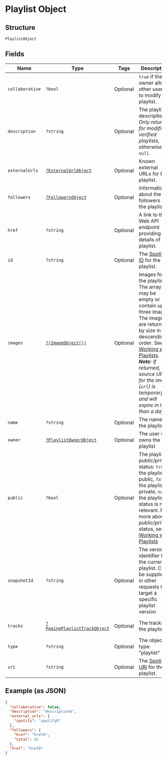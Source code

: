 
# Playlist Object

## Structure

`PlaylistObject`

## Fields

| Name | Type | Tags | Description | Getter | Setter |
|  --- | --- | --- | --- | --- | --- |
| `collaborative` | `?bool` | Optional | `true` if the owner allows other users to modify the playlist. | getCollaborative(): ?bool | setCollaborative(?bool collaborative): void |
| `description` | `?string` | Optional | The playlist description. _Only returned for modified, verified playlists, otherwise_ `null`. | getDescription(): ?string | setDescription(?string description): void |
| `externalUrls` | [`?ExternalUrlObject`](../../doc/models/external-url-object.md) | Optional | Known external URLs for this playlist. | getExternalUrls(): ?ExternalUrlObject | setExternalUrls(?ExternalUrlObject externalUrls): void |
| `followers` | [`?FollowersObject`](../../doc/models/followers-object.md) | Optional | Information about the followers of the playlist. | getFollowers(): ?FollowersObject | setFollowers(?FollowersObject followers): void |
| `href` | `?string` | Optional | A link to the Web API endpoint providing full details of the playlist. | getHref(): ?string | setHref(?string href): void |
| `id` | `?string` | Optional | The [Spotify ID](/documentation/web-api/concepts/spotify-uris-ids) for the playlist. | getId(): ?string | setId(?string id): void |
| `images` | [`?(ImageObject[])`](../../doc/models/image-object.md) | Optional | Images for the playlist. The array may be empty or contain up to three images. The images are returned by size in descending order. See [Working with Playlists](/documentation/web-api/concepts/playlists). _**Note**: If returned, the source URL for the image (`url`) is temporary and will expire in less than a day._ | getImages(): ?array | setImages(?array images): void |
| `name` | `?string` | Optional | The name of the playlist. | getName(): ?string | setName(?string name): void |
| `owner` | [`?PlaylistOwnerObject`](../../doc/models/playlist-owner-object.md) | Optional | The user who owns the playlist | getOwner(): ?PlaylistOwnerObject | setOwner(?PlaylistOwnerObject owner): void |
| `public` | `?bool` | Optional | The playlist's public/private status: `true` the playlist is public, `false` the playlist is private, `null` the playlist status is not relevant. For more about public/private status, see [Working with Playlists](/documentation/web-api/concepts/playlists) | getPublic(): ?bool | setPublic(?bool public): void |
| `snapshotId` | `?string` | Optional | The version identifier for the current playlist. Can be supplied in other requests to target a specific playlist version | getSnapshotId(): ?string | setSnapshotId(?string snapshotId): void |
| `tracks` | [`?PagingPlaylistTrackObject`](../../doc/models/paging-playlist-track-object.md) | Optional | The tracks of the playlist. | getTracks(): ?PagingPlaylistTrackObject | setTracks(?PagingPlaylistTrackObject tracks): void |
| `type` | `?string` | Optional | The object type: "playlist" | getType(): ?string | setType(?string type): void |
| `uri` | `?string` | Optional | The [Spotify URI](/documentation/web-api/concepts/spotify-uris-ids) for the playlist. | getUri(): ?string | setUri(?string uri): void |

## Example (as JSON)

```json
{
  "collaborative": false,
  "description": "description6",
  "external_urls": {
    "spotify": "spotify6"
  },
  "followers": {
    "href": "href0",
    "total": 82
  },
  "href": "href8"
}
```

